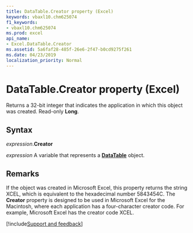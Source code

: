 ```yaml
---
title: DataTable.Creator property (Excel)
keywords: vbaxl10.chm625074
f1_keywords:
- vbaxl10.chm625074
ms.prod: excel
api_name:
- Excel.DataTable.Creator
ms.assetid: 5a6faf28-485f-26e6-2f47-b0cd9275f261
ms.date: 04/23/2019
localization_priority: Normal
---
```



# DataTable.Creator property (Excel)

Returns a 32-bit integer that indicates the application in which this object was created. Read-only **Long**.


## Syntax

_expression_.**Creator**

_expression_ A variable that represents a **[DataTable](excel.datatable(object).md)** object.


## Remarks

If the object was created in Microsoft Excel, this property returns the string XCEL, which is equivalent to the hexadecimal number 5843454C. The **Creator** property is designed to be used in Microsoft Excel for the Macintosh, where each application has a four-character creator code. For example, Microsoft Excel has the creator code XCEL.



[!include[Support and feedback](~/includes/feedback-boilerplate.md)]